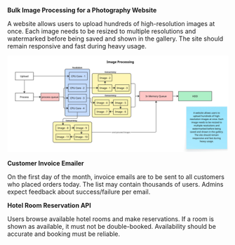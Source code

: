 **Bulk Image Processing for a Photography Website**

A website allows users to upload hundreds of high-resolution images at once. Each image needs to be resized to multiple resolutions and watermarked before being saved and shown in the gallery. The site should remain responsive and fast during heavy usage.

![Image Processing System Diagram](./diagram/Image-processing.jpg)

**Customer Invoice Emailer**

On the first day of the month, invoice emails are to be sent to all customers who placed orders today. The list may contain thousands of users. Admins expect feedback about success/failure per email.

**Hotel Room Reservation API**

Users browse available hotel rooms and make reservations. If a room is shown as available, it must not be double-booked. Availability should be accurate and booking must be reliable.
